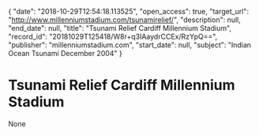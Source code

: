 {
  "date": "2018-10-29T12:54:18.113525", 
  "open_access": true, 
  "target_url": "http://www.millenniumstadium.com/tsunamirelief/", 
  "description": null, 
  "end_date": null, 
  "title": "Tsunami Relief Cardiff Millennium Stadium", 
  "record_id": "20181029T125418/W8r+q3IAaydrCCEx/RzYpQ==", 
  "publisher": "millenniumstadium.com", 
  "start_date": null, 
  "subject": "Indian Ocean Tsunami December 2004"
}

# Tsunami Relief Cardiff Millennium Stadium

None